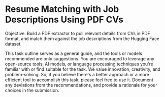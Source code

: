 # Resume Matching with Job Descriptions Using PDF CVs

Objective: Build a PDF extractor to pull relevant details from CVs in PDF format, and match them against the job descriptions from the Hugging Face dataset.

This task outline serves as a general guide, and the tools or models recommended are only suggestions. You are encouraged to leverage any open-source tools, AI models, or language processing techniques you're familiar with or find suitable for the task. We value innovation, creativity, and problem-solving. So, if you believe there's a better approach or a more efficient tool to accomplish this task, please feel free to use it. Document any deviations from the recommendations, and provide a rationale for your choices in the submission.
